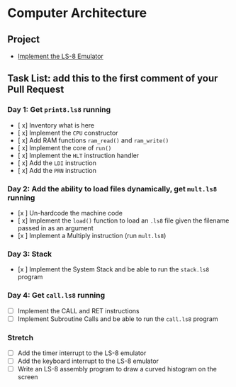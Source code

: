 # Computer Architecture

## Project

* [Implement the LS-8 Emulator](ls8/)

## Task List: add this to the first comment of your Pull Request

### Day 1: Get `print8.ls8` running

- [ x] Inventory what is here
- [ x] Implement the `CPU` constructor
- [ x] Add RAM functions `ram_read()` and `ram_write()`
- [ x] Implement the core of `run()`
- [ x] Implement the `HLT` instruction handler
- [ x] Add the `LDI` instruction
- [ x] Add the `PRN` instruction

### Day 2: Add the ability to load files dynamically, get `mult.ls8` running

- [x ] Un-hardcode the machine code
- [ x] Implement the `load()` function to load an `.ls8` file given the filename
      passed in as an argument
- [x ] Implement a Multiply instruction (run `mult.ls8`)

### Day 3: Stack

- [x ] Implement the System Stack and be able to run the `stack.ls8` program

### Day 4: Get `call.ls8` running

- [ ] Implement the CALL and RET instructions
- [ ] Implement Subroutine Calls and be able to run the `call.ls8` program

### Stretch

- [ ] Add the timer interrupt to the LS-8 emulator
- [ ] Add the keyboard interrupt to the LS-8 emulator
- [ ] Write an LS-8 assembly program to draw a curved histogram on the screen
